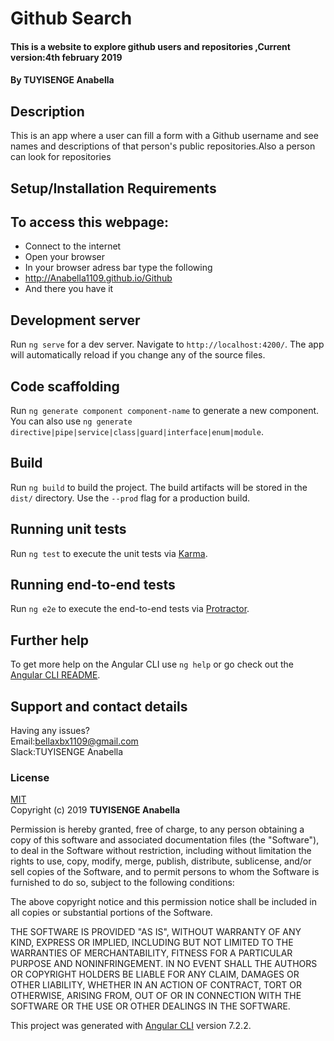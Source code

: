 # Github Search
#### This is a website to explore github users and repositories ,Current version:4th february 2019

#### By **TUYISENGE Anabella**

## Description
This is an app where a user can fill a form with a Github username and see names and descriptions of that person's public repositories.Also a person can look for repositories

## Setup/Installation Requirements
## To access this webpage:
* Connect to the internet
* Open your browser
* In your browser adress bar type the following
* http://Anabella1109.github.io/Github
* And there you have it



## Development server

Run `ng serve` for a dev server. Navigate to `http://localhost:4200/`. The app will automatically reload if you change any of the source files.

## Code scaffolding

Run `ng generate component component-name` to generate a new component. You can also use `ng generate directive|pipe|service|class|guard|interface|enum|module`.

## Build

Run `ng build` to build the project. The build artifacts will be stored in the `dist/` directory. Use the `--prod` flag for a production build.

## Running unit tests

Run `ng test` to execute the unit tests via [Karma](https://karma-runner.github.io).

## Running end-to-end tests

Run `ng e2e` to execute the end-to-end tests via [Protractor](http://www.protractortest.org/).

## Further help

To get more help on the Angular CLI use `ng help` or go check out the [Angular CLI README](https://github.com/angular/angular-cli/blob/master/README.md).

## Support and contact details
Having any issues?<br>
Email:bellaxbx1109@gmail.com<br>
Slack:TUYISENGE Anabella

### License
[MIT](https://choosealicense.com/licenses/mit/)<br>
Copyright (c) 2019 **TUYISENGE Anabella** <br>


Permission is hereby granted, free of charge, to any person obtaining a copy
of this software and associated documentation files (the "Software"), to deal
in the Software without restriction, including without limitation the rights
to use, copy, modify, merge, publish, distribute, sublicense, and/or sell
copies of the Software, and to permit persons to whom the Software is
furnished to do so, subject to the following conditions:

The above copyright notice and this permission notice shall be included in all
copies or substantial portions of the Software.

THE SOFTWARE IS PROVIDED "AS IS", WITHOUT WARRANTY OF ANY KIND, EXPRESS OR
IMPLIED, INCLUDING BUT NOT LIMITED TO THE WARRANTIES OF MERCHANTABILITY,
FITNESS FOR A PARTICULAR PURPOSE AND NONINFRINGEMENT. IN NO EVENT SHALL THE
AUTHORS OR COPYRIGHT HOLDERS BE LIABLE FOR ANY CLAIM, DAMAGES OR OTHER
LIABILITY, WHETHER IN AN ACTION OF CONTRACT, TORT OR OTHERWISE, ARISING FROM,
OUT OF OR IN CONNECTION WITH THE SOFTWARE OR THE USE OR OTHER DEALINGS IN THE
SOFTWARE.







This project was generated with [Angular CLI](https://github.com/angular/angular-cli) version 7.2.2.
